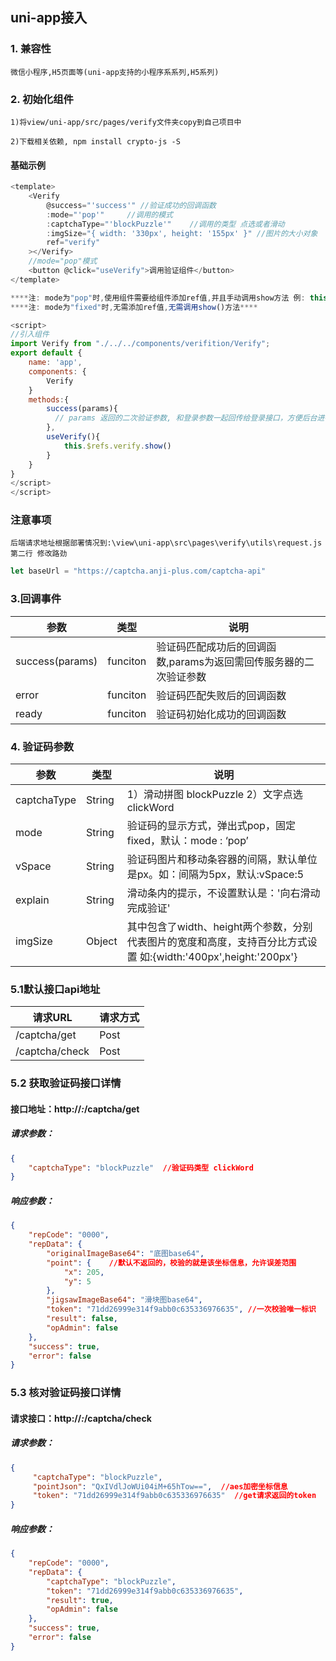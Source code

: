 ## uni-app接入

### 1. 兼容性

	微信小程序,H5页面等(uni-app支持的小程序系系列,H5系列)

### 2. 初始化组件

	1)将view/uni-app/src/pages/verify文件夹copy到自己项目中

	2)下载相关依赖, npm install crypto-js -S

#### 基础示例

```javascript
<template>
	<Verify
		@success="'success'" //验证成功的回调函数
		:mode="'pop'"     //调用的模式
		:captchaType="'blockPuzzle'"    //调用的类型 点选或者滑动   
		:imgSize="{ width: '330px', height: '155px' }" //图片的大小对象
		ref="verify"
	></Verify>
	//mode="pop"模式
    <button @click="useVerify">调用验证组件</button>
</template>

****注: mode为"pop"时,使用组件需要给组件添加ref值,并且手动调用show方法 例: this.$refs.verify.show()**** 
****注: mode为"fixed"时,无需添加ref值,无需调用show()方法****

<script>
//引入组件
import Verify from "./../../components/verifition/Verify";
export default {
	name: 'app',
	components: {
		Verify
	}
	methods:{
		success(params){
		  // params 返回的二次验证参数, 和登录参数一起回传给登录接口，方便后台进行二次验证
        },
        useVerify(){
            this.$refs.verify.show()
        }
	}
}
</script>
</script>
```

### 注意事项

	后端请求地址根据部署情况到:\view\uni-app\src\pages\verify\utils\request.js  第二行 修改路劲

```javascript
let baseUrl = "https://captcha.anji-plus.com/captcha-api"
```

### 3.回调事件

| 参数              | 类型       | 说明                                   |
|-----------------|----------|--------------------------------------|
| success(params) | funciton | 验证码匹配成功后的回调函数,params为返回需回传服务器的二次验证参数 |
| error           | funciton | 验证码匹配失败后的回调函数                        |
| ready           | funciton | 验证码初始化成功的回调函数                        |

### 4. 验证码参数

| 参数          | 类型     | 说明                                                                            |
|-------------|--------|-------------------------------------------------------------------------------|
| captchaType | String | 1）滑动拼图 blockPuzzle  2）文字点选 clickWord                                          |
| mode        | String | 验证码的显示方式，弹出式pop，固定fixed，默认：mode : ‘pop’                                       |
| vSpace      | String | 验证码图片和移动条容器的间隔，默认单位是px。如：间隔为5px，默认:vSpace:5                                   |
| explain     | String | 滑动条内的提示，不设置默认是：'向右滑动完成验证'                                                     |
| imgSize     | Object | 其中包含了width、height两个参数，分别代表图片的宽度和高度，支持百分比方式设置 如:{width:'400px',height:'200px'} 

### 5.1默认接口api地址

| 请求URL          | 请求方式 |  
|----------------|------|
| /captcha/get   | Post | 
| /captcha/check | Post | 

### 5.2 获取验证码接口详情

#### 接口地址：http://*:*/captcha/get

##### 请求参数：

```json
{
	"captchaType": "blockPuzzle"  //验证码类型 clickWord
}
```

##### 响应参数：

```json
{
    "repCode": "0000",
    "repData": {
        "originalImageBase64": "底图base64",
        "point": {    //默认不返回的，校验的就是该坐标信息，允许误差范围
            "x": 205,
            "y": 5
        },
        "jigsawImageBase64": "滑块图base64",
        "token": "71dd26999e314f9abb0c635336976635", //一次校验唯一标识
        "result": false,
        "opAdmin": false
    },
    "success": true,
    "error": false
}
```

### 5.3 核对验证码接口详情

#### 请求接口：http://*:*/captcha/check

##### 请求参数：

```json
{
	 "captchaType": "blockPuzzle",
	 "pointJson": "QxIVdlJoWUi04iM+65hTow==",  //aes加密坐标信息
	 "token": "71dd26999e314f9abb0c635336976635"  //get请求返回的token
}
```

##### 响应参数：

```json
{
    "repCode": "0000",
    "repData": {
        "captchaType": "blockPuzzle",
        "token": "71dd26999e314f9abb0c635336976635",
        "result": true,
        "opAdmin": false
    },
    "success": true,
    "error": false
}
```
